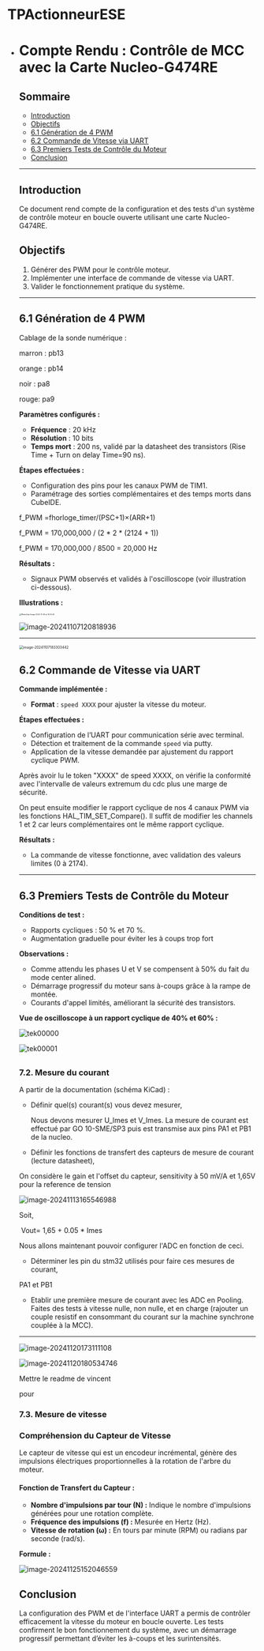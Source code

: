 # TPActionneurESE

- # Compte Rendu : Contrôle de MCC avec la Carte Nucleo-G474RE

  ## Sommaire
  - [Introduction](#introduction)
  - [Objectifs](#objectifs)
  - [6.1 Génération de 4 PWM](#61-génération-de-4-pwm)
  - [6.2 Commande de Vitesse via UART](#62-commande-de-vitesse-via-uart)
  - [6.3 Premiers Tests de Contrôle du Moteur](#63-premiers-tests-de-contrôle-du-moteur)
  - [Conclusion](#conclusion)

  ---

  ## Introduction

  Ce document rend compte de la configuration et des tests d'un système de contrôle moteur en boucle ouverte utilisant une carte Nucleo-G474RE.

  ## Objectifs

  1. Générer des PWM pour le contrôle moteur.
  2. Implémenter une interface de commande de vitesse via UART.
  3. Valider le fonctionnement pratique du système.

  ---

  ## 6.1 Génération de 4 PWM

  Cablage de la sonde numérique :
  
  marron : pb13
  
  orange : pb14
  
  noir : pa8
  
  rouge:  pa9
  
  
  
  **Paramètres configurés :**
  
  - **Fréquence** : 20 kHz
  - **Résolution** : 10 bits
  - **Temps mort** : 200 ns, validé par la datasheet des transistors (Rise Time + Turn on delay Time=90 ns).
  
  **Étapes effectuées :**
  - Configuration des pins pour les canaux PWM de TIM1.
  - Paramétrage des sorties complémentaires et des temps morts dans CubeIDE.

  
  
  f_PWM =fhorloge_timer/(PSC+1)×(ARR+1)

  f_PWM = 170,000,000 / (2 * 2 * (2124 + 1))

  f_PWM = 170,000,000 / 8500 = 20,000 Hz

  
  
  **Résultats :**
  - Signaux PWM observés et validés à l'oscilloscope (voir illustration ci-dessous).
  
  **Illustrations :**
  
  <img src="./WhatsApp%20Image%202024-11-06%20at%2019.20.49-1730977352039-2.jpeg" alt="WhatsApp Image 2024-11-06 at 19.20.49" style="zoom: 25%;" />
  
  ![image-20241107120818936](./image-20241107120818936.png)

  ---

  <img src="./image-20241107183303442.png" alt="image-20241107183303442" style="zoom: 50%;" />

  ## 6.2 Commande de Vitesse via UART

  **Commande implémentée :**
  - **Format** : `speed XXXX` pour ajuster la vitesse du moteur.
  
  **Étapes effectuées :**
  
  - Configuration de l’UART pour communication série avec terminal.
  - Détection et traitement de la commande `speed` via putty.
  - Application de la vitesse demandée par ajustement du rapport cyclique PWM.
  
  
  
  Après avoir lu le token "XXXX" de speed XXXX, on vérifie la conformité avec l'intervalle de valeurs extremum du cdc plus une marge de sécurité.
  
  On peut ensuite modifier le rapport cyclique de nos 4 canaux PWM via les fonctions HAL_TIM_SET_Compare(). Il suffit de modifier les channels 1 et 2 car leurs complémentaires ont le même rapport cyclique.
  
  
  
  **Résultats :**
  
  - La commande de vitesse fonctionne, avec validation des valeurs limites (0 à 2174).
  
  
  
  
  
  ---
  
  ## 6.3 Premiers Tests de Contrôle du Moteur
  
  **Conditions de test :**
  - Rapports cycliques : 50 % et 70 %.
  - Augmentation graduelle pour éviter les à coups trop fort
  
  **Observations :**
  - Comme attendu les phases U et V se compensent à 50% du fait du mode center alined.
  - Démarrage progressif du moteur sans à-coups grâce à la rampe de montée.
  - Courants d'appel limités, améliorant la sécurité des transistors.
  
  **Vue de oscilloscope à un rapport cyclique de 40% et 60% :**
  
  
  
  
  
  ![tek00000](./repoimg/tek00000.png)
  
  ![tek00001](./repoimg/tek00001.png)
  
  
  
  
  
  ## 
  
  
  
  ### 7.2. Mesure du courant
  
  A partir de la documentation (schéma KiCad) : 
  
  - Définir quel(s) courant(s) vous devez mesurer,
  
    Nous devons mesurer U_Imes et V_Imes. La mesure de courant est effectué par GO 10-SME/SP3 puis est transmise aux pins PA1 et PB1 de la nucleo.
  
    
  
  - Définir les fonctions de transfert des capteurs de mesure de courant (lecture datasheet),
  
  On considère le gain et l'offset du capteur, sensitivity à 50 mV/A et 1,65V pour la reference de tension
  
  ![image-20241113165546988](./repoimg/WhatsApp%20Image%202024-11-25%20at%2014.33.58.jpeg)
  
  Soit, 
  
  ​		Vout= 1,65 + 0.05 * Imes
  
  Nous allons maintenant pouvoir configurer l'ADC en fonction de ceci.
  
  
  
  - Déterminer les pin du stm32 utilisés pour faire ces mesures de courant,
  
  PA1 et PB1
  
  
  
  - Etablir une première mesure de courant avec les ADC en Pooling. Faites des  tests à vitesse nulle, non nulle, et en charge (rajouter un couple  resistif en consommant du courant sur la machine synchrone couplée à la  MCC).
  
  
  
  
  
  
  
  ---
  
  ![image-20241120173111108](./repoimg/image-20241120173111108.png)
  
  
  
  
  
  ![image-20241120180534746](./repoimg/image-20241120180534746.png)
  
  Mettre le readme de vincent 
  
  pour
  
  
  
  ### 7.3. Mesure de vitesse
  
  ### **Compréhension du Capteur de Vitesse**
  
  Le capteur de vitesse qui est un encodeur incrémental, génère des impulsions électriques proportionnelles à la rotation de l'arbre du moteur. 
  
  #### **Fonction de Transfert du Capteur :**
  
  - **Nombre d'impulsions par tour (N) :** Indique le nombre d'impulsions générées pour une rotation complète.
  - **Fréquence des impulsions (f) :** Mesurée en Hertz (Hz).
  - **Vitesse de rotation (ω) :** En tours par minute (RPM) ou radians par seconde (rad/s).
  
  **Formule :**
  
  ![image-20241125152046559](./repoimg/image-20241125152046559.png)
  
  
  
  
  
  
  
  
  
  
  
  
  
  
  
  ## Conclusion
  
  La configuration des PWM et de l'interface UART a permis de contrôler efficacement la vitesse du moteur en boucle ouverte. Les tests confirment le bon fonctionnement du système, avec un démarrage progressif permettant d’éviter les à-coups et les surintensités.
  
  